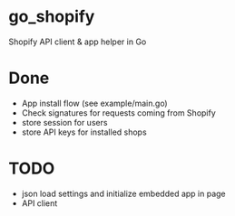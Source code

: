 go_shopify
==========

Shopify API client & app helper in Go

Done
====
- App install flow (see example/main.go)
- Check signatures for requests coming from Shopify
- store session for users
- store API keys for installed shops

TODO
====
- json load settings and initialize embedded app in page
- API client
